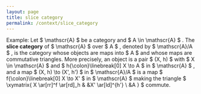 ```yaml
---
layout: page
title: slice category
permalink: /context/slice_category
---
```

Example: Let $ \mathscr{A} $ be a category and $ A \in \mathscr{A} $ . The **slice category** of $ \mathscr{A} $ over $ A $ , denoted by $ \mathscr{A}/A $ , is the category whose objects are maps into $ A $ and whose maps are commutative triangles. More precisely, an object is a pair $ (X, h) $ with $ X \in \mathscr{A} $ and $ h{\colon}\linebreak[0] X \to A $ in $ \mathscr{A} $ , and a map $ (X, h) \to (X', h') $ in $ \mathscr{A}/A $ is a map $ f{\colon}\linebreak[0] X \to X' $ in $ \mathscr{A} $ making the triangle $ \xymatrix{ X \ar[rr]^f \ar[rd]_h & &X' \ar[ld]^{h'} \ &A } $ commute.

